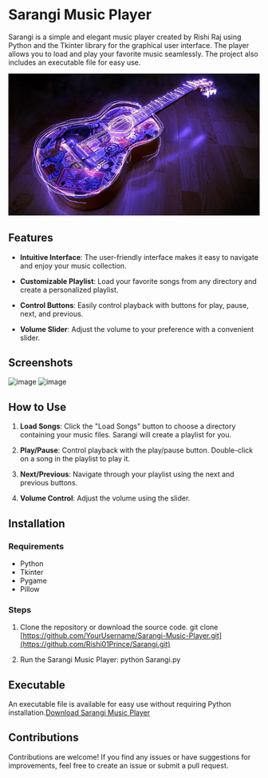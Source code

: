 # Sarangi Music Player

Sarangi is a simple and elegant music player created by Rishi Raj using Python and the Tkinter library for the graphical user interface. The player allows you to load and play your favorite music seamlessly. The project also includes an executable file for easy use.

![Sarangi Music Player](Rishi_Music_Images/Center_Photo2.jpg)

## Features

- **Intuitive Interface**: The user-friendly interface makes it easy to navigate and enjoy your music collection.

- **Customizable Playlist**: Load your favorite songs from any directory and create a personalized playlist.

- **Control Buttons**: Easily control playback with buttons for play, pause, next, and previous.

- **Volume Slider**: Adjust the volume to your preference with a convenient slider.

## Screenshots

![image](https://github.com/Rishi01Prince/Sarangi/assets/117525650/03208472-0e86-4bb0-a8bc-3be357545c16)
![image](https://github.com/Rishi01Prince/Sarangi/assets/117525650/02daaa45-d0a5-4920-a5fa-86f43e21c29d)



## How to Use

1. **Load Songs**: Click the "Load Songs" button to choose a directory containing your music files. Sarangi will create a playlist for you.

2. **Play/Pause**: Control playback with the play/pause button. Double-click on a song in the playlist to play it.

3. **Next/Previous**: Navigate through your playlist using the next and previous buttons.

4. **Volume Control**: Adjust the volume using the slider.

## Installation

### Requirements
- Python
- Tkinter
- Pygame
- Pillow

### Steps

1. Clone the repository or download the source code.
git clone [https://github.com/YourUsername/Sarangi-Music-Player.git](https://github.com/Rishi01Prince/Sarangi.git)

2. Run the Sarangi Music Player:
python Sarangi.py

## Executable
An executable file is available for easy use without requiring Python installation.[Download Sarangi Music Player](https://github.com/Rishi01Prince/Sarangi/raw/main/Sarangi.exe)

## Contributions
Contributions are welcome! If you find any issues or have suggestions for improvements, feel free to create an issue or submit a pull request.

